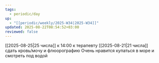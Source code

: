 ```yaml
---
tags:
  - periodic/day
up:
  - "[[periodic/weekly/2025-W34|2025-W34]]"
updated: 2025-08-22T08:54:52+03:00
reviewed: false
---
```


[[2025-08-25|25 числа]] к 14:00 к терапевту
[[2025-08-21|21 числа]] сдать кровь/мочу и флюорографию
Очень нравится купаться в море и смотреть под водой
